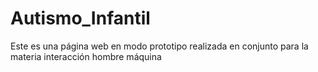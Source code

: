 # Autismo_Infantil
Este es una página web en modo prototipo realizada en conjunto para la materia interacción hombre máquina
